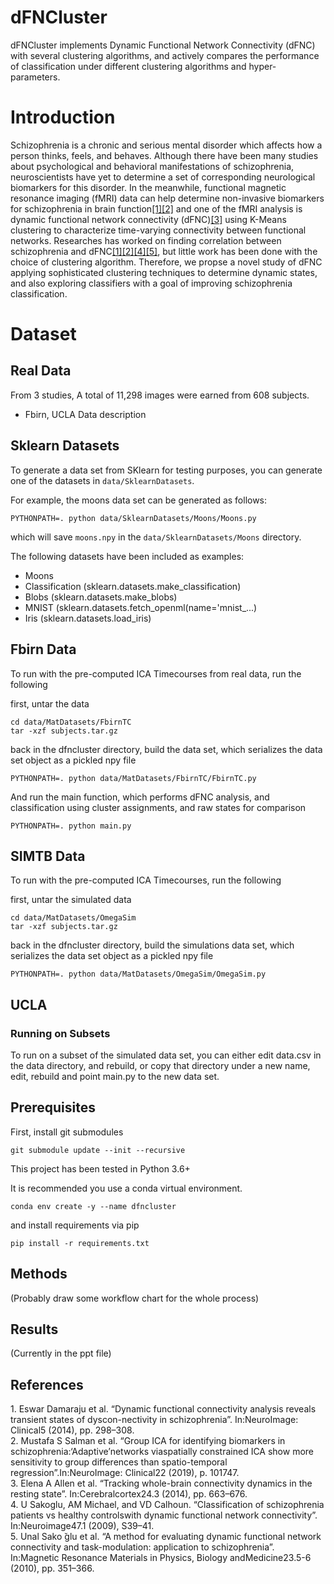 # dFNCluster

dFNCluster implements Dynamic Functional Network Connectivity (dFNC) with several clustering algorithms, and
actively compares the performance of classification under different clustering algorithms and hyper-parameters.

# Introduction
Schizophrenia is a chronic and serious mental disorder which affects how a person thinks, feels, and behaves. Although there have been many studies about psychological and behavioral manifestations of schizophrenia, neuroscientists have yet to determine a set of corresponding neurological biomarkers for this disorder. In the meanwhile, functional magnetic resonance imaging (fMRI) data can help determine non-invasive biomarkers for schizophrenia in brain function[[1]](#ref1)[[2]](#ref2) and one of the fMRI analysis is dynamic functional network connectivity (dFNC)[[3]](#ref3) using K-Means clustering to characterize time-varying connectivity between functional networks. Researches has worked on finding correlation between schizophrenia and dFNC[[1]](#ref1)[[2]](#ref2)[[4]](#ref4)[[5]](#ref5), but little work has been done with the choice of clustering algorithm. Therefore, we propse a  novel  study  of  dFNC  applying  sophisticated clustering techniques to determine dynamic states, and also exploring classifiers with a goal of improving schizophrenia classification.

# Dataset
## Real Data
From 3 studies, A total of 11,298 images were earned from 608 subjects.

- Fbirn, UCLA Data description


## Sklearn Datasets

To generate a data set from SKlearn for testing purposes, you can generate one of the datasets in `data/SklearnDatasets`.

For example, the moons data set can be generated as follows:

```
PYTHONPATH=. python data/SklearnDatasets/Moons/Moons.py
```

which will save `moons.npy` in the `data/SklearnDatasets/Moons` directory.

The following datasets have been included as examples:

* Moons
* Classification (sklearn.datasets.make_classification)
* Blobs (sklearn.datasets.make_blobs)
* MNIST (sklearn.datasets.fetch_openml(name='mnist_...)
* Iris (sklearn.datasets.load_iris)

## Fbirn Data

To run with the pre-computed ICA Timecourses from real data, run the following

first, untar the data
```
cd data/MatDatasets/FbirnTC
tar -xzf subjects.tar.gz
```

back in the dfncluster directory, build the data set, which serializes
the data set object as a pickled npy file

```
PYTHONPATH=. python data/MatDatasets/FbirnTC/FbirnTC.py
```

And run the main function, which performs dFNC analysis, and classification
using cluster assignments, and raw states for comparison
```
PYTHONPATH=. python main.py
```


## SIMTB Data

To run with the pre-computed ICA Timecourses, run the following

first, untar the simulated data
```
cd data/MatDatasets/OmegaSim
tar -xzf subjects.tar.gz
```

back in the dfncluster directory, build the simulations data set, which serializes
the data set object as a pickled npy file

```
PYTHONPATH=. python data/MatDatasets/OmegaSim/OmegaSim.py
```

## UCLA


### Running on Subsets

To run on a subset of the simulated data set, you can either edit data.csv in the data directory, and rebuild,
or copy that directory under a new name, edit, rebuild and point main.py to the new data set.

## Prerequisites

First, install git submodules

```
git submodule update --init --recursive
```

This project has been tested in Python 3.6+

It is recommended you use a conda virtual environment.

```
conda env create -y --name dfncluster
```

and install requirements via pip

```
pip install -r requirements.txt
```

## Methods

(Probably draw some workflow chart for the whole process)

## Results

(Currently in the ppt file)

## References
<a name="ref1"></a> 1. Eswar Damaraju et al. “Dynamic functional connectivity analysis reveals transient states of dyscon-nectivity in schizophrenia”. In:NeuroImage: Clinical5 (2014), pp. 298–308.<br>
<a name="ref2"></a> 2. Mustafa S Salman et al. “Group ICA for identifying biomarkers in schizophrenia:‘Adaptive’networks viaspatially constrained ICA show more sensitivity to group differences than spatio-temporal regression”.In:NeuroImage: Clinical22 (2019), p. 101747.<br>
<a name="ref3"></a> 3. Elena A Allen et al. “Tracking whole-brain connectivity dynamics in the resting state”. In:Cerebralcortex24.3 (2014), pp. 663–676.<br>
<a name="ref4"></a> 4. U Sakoglu, AM Michael, and VD Calhoun. “Classification of schizophrenia patients vs healthy controlswith dynamic functional network connectivity”. In:Neuroimage47.1 (2009), S39–41.<br>
<a name="ref5"></a> 5. Unal  Sako ̆glu  et  al.  “A  method  for  evaluating  dynamic  functional  network  connectivity  and  task-modulation: application to schizophrenia”. In:Magnetic Resonance Materials in Physics, Biology andMedicine23.5-6 (2010), pp. 351–366.<br>
